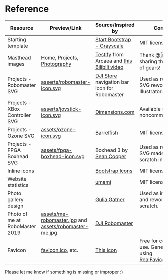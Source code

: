 Reference
=========

| Resource                       | Preview/Link                                                                                                            | Source/Inspired by                                                                                                                        | Comment                                                                                                   |
|--------------------------------|-------------------------------------------------------------------------------------------------------------------------|-------------------------------------------------------------------------------------------------------------------------------------------|-----------------------------------------------------------------------------------------------------------|
| Starting template              |                                                                                                                         | [Start Bootstrap - Grayscale](https://github.com/StartBootstrap/startbootstrap-grayscale)                                                 | MIT license                                                                                               |
| Masthead images                | [Home](assets/masthead-normal.jpg), [Projects](assets/masthead-wireframe.jpg), [Photography](assets/masthead-color.jpg) | [Testify](https://www.youtube.com/watch?v=xkUN_9HFNPg) from Arcaea and [this Bilibili video](https://www.bilibili.com/video/BV1TS4y1W7sX) | Thank [@落琳雪泪](https://space.bilibili.com/36263054) for sharing the 2D masks of gears!                     |
| Projects - Robomaster SVG      | [asserts/robomaster-icon.svg](asserts/robomaster-icon.svg)                                                              | [DJI Store](https://www.djistore.cr/robomaster/) navigation bar icon for Robomaster                                                       | Used as reference. SVG reworked in Illustrator.                                                           |
| Projects - XBox Controller SVG | [asserts/joystick-icon.svg](asserts/joystick-icon.svg)                                                                  | [Dimensions.com](https://www.dimensions.com/element/xbox-one-controller)                                                                  | Available for noncommercial use.                                                                          |
| Projects - Ozone SVG           | [assets/ozone-icon.svg](assets/ozone-icon.svg)                                                                          | [Barrelfish](https://barrelfish.org)                                                                                                      | MIT license                                                                                               |
| Projects - FPGA Boxhead SVG    | [assets/fpga-boxhead-icon.svg](assets/fpga-boxhead-icon.svg)                                                            | Boxhead 3 by [Sean Cooper](https://www.kongregate.com/accounts/SeanCooper)                                                                | Used as reference. SVG made from scratch in Illustrator.                                                  |
| Inline icons                   |                                                                                                                         | [Bootstrap Icons](https://icons.getbootstrap.com)                                                                                         | MIT license                                                                                               |
| Website statistics             |                                                                                                                         | [umami](https://umami.is)                                                                                                                 | MIT license                                                                                               |
| Photo gallery design           |                                                                                                                         | [Gulia Gatner](https://www.giuligartner.com/)                                                                                             | Used as inspiration and rework from scratch.                                                              |
| Photo of me at RoboMaster 2019 | [assets/me-robomaster.jpg](assets/me-robomaster.jpg) and [assets/robomaster-me.jpg](assets/robomaster-me.jpg)           | [DJI Robomaster](https://www.robomaster.com/zh-CN/resource/image)                                                                         |                                                                                                           |
| Favicon                        | [favicon.ico](favicon.ico), etc.                                                                                        | [This icon](https://www.shareicon.net/media-logo-atom-social-878800)                                                                      | Free for commercial use. Generate assets using [RealFaviconGenerator](https://realfavicongenerator.net/#) |

Please let me know if something is missing or improper :)
